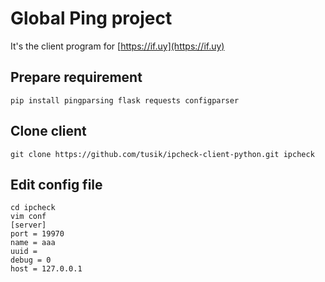 # Global Ping project
It's the client program for [https://if.uy](https://if.uy)

## Prepare requirement
```
pip install pingparsing flask requests configparser
```
## Clone client
```
git clone https://github.com/tusik/ipcheck-client-python.git ipcheck
```

## Edit config file
```
cd ipcheck
vim conf
[server]
port = 19970
name = aaa
uuid =  
debug = 0
host = 127.0.0.1
```